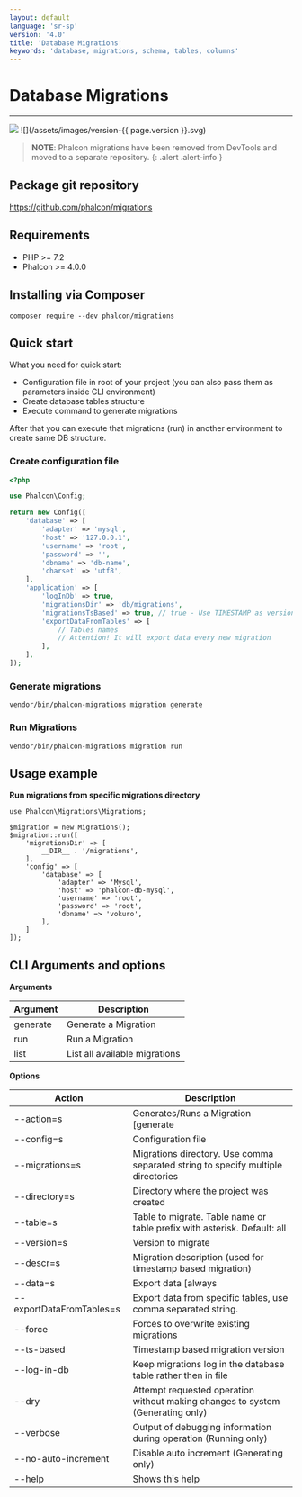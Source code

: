 ```yaml
---
layout: default
language: 'sr-sp'
version: '4.0'
title: 'Database Migrations'
keywords: 'database, migrations, schema, tables, columns'
---
```


# Database Migrations

* * *

![](/assets/images/document-status-stable-success.svg) ![](/assets/images/version-{{ page.version }}.svg)

> **NOTE**: Phalcon migrations have been removed from DevTools and moved to a separate repository.
{: .alert .alert-info } 

## Package git repository

https://github.com/phalcon/migrations

## Requirements

* PHP >= 7.2
* Phalcon >= 4.0.0

## Installing via Composer

    composer require --dev phalcon/migrations
    

## Quick start

What you need for quick start:

* Configuration file in root of your project (you can also pass them as parameters inside CLI environment)
* Create database tables structure
* Execute command to generate migrations

After that you can execute that migrations (run) in another environment to create same DB structure.

### Create configuration file

```php
<?php

use Phalcon\Config;

return new Config([
    'database' => [
        'adapter' => 'mysql',
        'host' => '127.0.0.1',
        'username' => 'root',
        'password' => '',
        'dbname' => 'db-name',
        'charset' => 'utf8',
    ],
    'application' => [
        'logInDb' => true,
        'migrationsDir' => 'db/migrations',
        'migrationsTsBased' => true, // true - Use TIMESTAMP as version name, false - use versions (1.0.1)
        'exportDataFromTables' => [
            // Tables names
            // Attention! It will export data every new migration
        ],
    ],
]);
```

### Generate migrations

    vendor/bin/phalcon-migrations migration generate
    

### Run Migrations

    vendor/bin/phalcon-migrations migration run
    

## Usage example

**Run migrations from specific migrations directory**

    use Phalcon\Migrations\Migrations;
    
    $migration = new Migrations();
    $migration::run([
        'migrationsDir' => [
            __DIR__ . '/migrations',
        ],
        'config' => [
            'database' => [
                'adapter' => 'Mysql',
                'host' => 'phalcon-db-mysql',
                'username' => 'root',
                'password' => 'root',
                'dbname' => 'vokuro',
            ],
        ]
    ]);
    

## CLI Arguments and options

**Arguments**

| Argument | Description                   |
| -------- | ----------------------------- |
| generate | Generate a Migration          |
| run      | Run a Migration               |
| list     | List all available migrations |

**Options**

| Action                   | Description                                                                      |
| ------------------------ | -------------------------------------------------------------------------------- |
| --action=s               | Generates/Runs a Migration [generate|run]                                        |
| --config=s               | Configuration file                                                               |
| --migrations=s           | Migrations directory. Use comma separated string to specify multiple directories |
| --directory=s            | Directory where the project was created                                          |
| --table=s                | Table to migrate. Table name or table prefix with asterisk. Default: all         |
| --version=s              | Version to migrate                                                               |
| --descr=s                | Migration description (used for timestamp based migration)                       |
| --data=s                 | Export data \[always|oncreate\] (Import data when run migration)                 |
| --exportDataFromTables=s | Export data from specific tables, use comma separated string.                    |
| --force                  | Forces to overwrite existing migrations                                          |
| --ts-based               | Timestamp based migration version                                                |
| --log-in-db              | Keep migrations log in the database table rather then in file                    |
| --dry                    | Attempt requested operation without making changes to system (Generating only)   |
| --verbose                | Output of debugging information during operation (Running only)                  |
| --no-auto-increment      | Disable auto increment (Generating only)                                         |
| --help                   | Shows this help                                                                  |